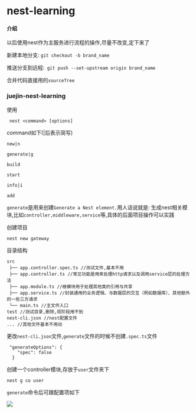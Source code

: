 # nest-learning

#### 介绍
以后使用nest作为主服务进行流程的操作,尽量不改变,定下来了

新建本地分支: `git checkout -b brand_name`

推送分支到远程:` git push --set-upstream origin brand_name`

合并代码直接用的`sourceTree`

### juejin-nest-learning

使用

```
 nest <command> [options]
```

command如下(|后表示简写)

```
new|n

generate|g

build 

start

info|i 

add
```

`generate`是用来创建`Generate a Nest element.`用人话说就是: 生成nest相关模块,比如`controller,middleware,service`等,具体的后面项目操作可以实践



创建项目

```
nest new gateway
```

目录结构

```
src
 ├── app.controller.spec.ts //测试文件,基本不用
 ├── app.controller.ts //常见功能是用来处理http请求以及调用service层的处理方法
 ├── app.module.ts //根模块用于处理其他类的引用与共享
 ├── app.service.ts //封装通用的业务逻辑、与数据层的交互（例如数据库）、其他额外的一些三方请求
 └── main.ts //主文件入口
test //测试目录,删除,现阶段用不到
nest-cli.json //nest配置文件
... //其他文件基本不用动
```

更改`nest-cli.json`文件,`generate`文件的时候不创建`.spec.ts`文件

```
 "generateOptions": {
    "spec": false
  }
```

创建一个controller模块,存放于`user`文件夹下

```
nest g co user
```

`generate`命令后可跟配置项如下

![](https://cdn.jsdelivr.net/gh/ztao0916/image@main/img/20220904183758.png)



